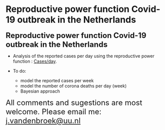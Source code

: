 Reproductive power function Covid-19 outbreak in the Netherlands
================

<font size="5"> **Reproductive power function Covid-19 outbreak in the
Netherlands**</font>

  - Analysis of the reported cases per day using the reproductive power
    function : [Cases/day](cases_day.md).

  - To do:
    
      - model the reported cases per week
      - model the number of corona deaths per day (week)
      - Bayesian approach

<font size="5"> All comments and sugestions are most welcome. Please
email me: <j.vandenbroek@uu.nl></font>
